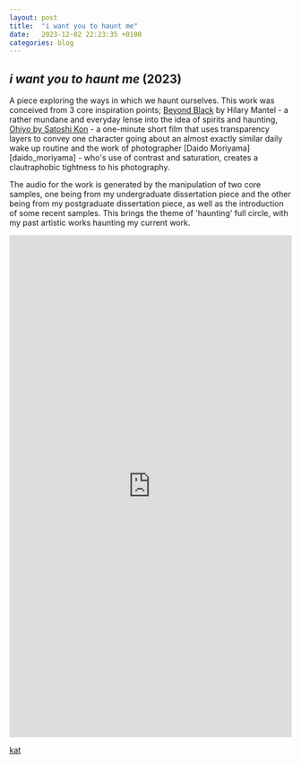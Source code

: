 ```yaml
---
layout: post
title:  "i want you to haunt me"
date:   2023-12-02 22:23:35 +0100
categories: blog
---
```


<h2><i>i want you to haunt me</i> (2023)</h2>

A piece exploring the ways in which we haunt ourselves. This work was conceived from 3 core inspiration points; [Beyond Black][beyond_black] by Hilary Mantel - a rather mundane and everyday lense into the idea of spirits and haunting, [Ohiyo by Satoshi Kon][ohiyo] - a one-minute short film that uses transparency layers to convey one character going about an almost exactly similar daily wake up routine and the work of photographer [Daido Moriyama][daido_moriyama] - who's use of contrast and saturation, creates a clautraphobic tightness to his photography.

The audio for the work is generated by the manipulation of two core samples, one being from my undergraduate dissertation piece and the other being from my postgraduate dissertation piece, as well as the introduction of some recent samples. This brings the theme of 'haunting' full circle, with my past artistic works haunting my current work.

<div style="padding:177.78% 0 0 0;position:relative;">
	<iframe src="https://player.vimeo.com/video/889444684?badge=0&amp;autopause=0&amp;player_id=0&amp;app_id=58479" frameborder="0" allow="autoplay; fullscreen; picture-in-picture; clipboard-write" style="position:absolute;top:0;left:0;width:100%;height:100%;" title="I Want You To Haunt Me, 2023"></iframe>
</div><script src="https://player.vimeo.com/api/player.js"></script></p>

[kat][kat_website]

[kat_website]: https://otherkat.com
[beyond_black]: https://en.wikipedia.org/wiki/Beyond_Black
[diado_moriyama]: https://www.moriyamadaido.com/en/
[ohiyo]: https://www.youtube.com/watch?v=qYUFBnAmK28&ab_channel=JappopForum
